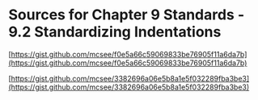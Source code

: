 # Sources for Chapter 9 Standards - 9.2 Standardizing Indentations


[https://gist.github.com/mcsee/f0e5a66c59069833be76905f11a6da7b](https://gist.github.com/mcsee/f0e5a66c59069833be76905f11a6da7b)

[https://gist.github.com/mcsee/3382696a06e5b8a1e5f032289fba3be3](https://gist.github.com/mcsee/3382696a06e5b8a1e5f032289fba3be3)